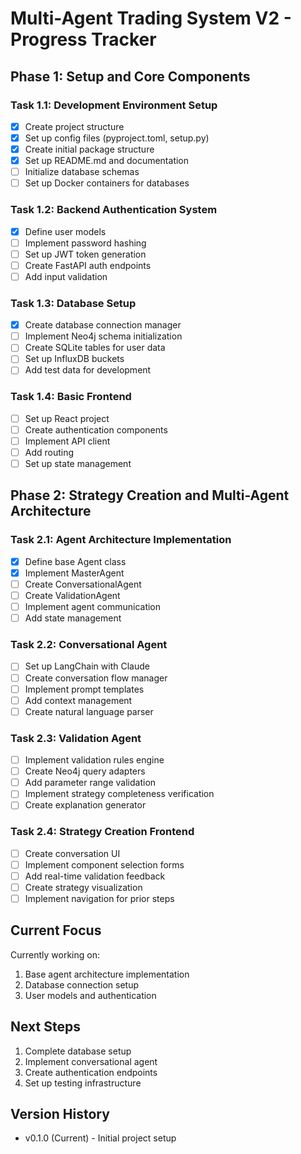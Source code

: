 # Multi-Agent Trading System V2 - Progress Tracker

## Phase 1: Setup and Core Components

### Task 1.1: Development Environment Setup
- [x] Create project structure
- [x] Set up config files (pyproject.toml, setup.py)
- [x] Create initial package structure
- [x] Set up README.md and documentation
- [ ] Initialize database schemas
- [ ] Set up Docker containers for databases

### Task 1.2: Backend Authentication System
- [x] Define user models
- [ ] Implement password hashing
- [ ] Set up JWT token generation
- [ ] Create FastAPI auth endpoints
- [ ] Add input validation

### Task 1.3: Database Setup
- [x] Create database connection manager
- [ ] Implement Neo4j schema initialization
- [ ] Create SQLite tables for user data
- [ ] Set up InfluxDB buckets
- [ ] Add test data for development

### Task 1.4: Basic Frontend
- [ ] Set up React project
- [ ] Create authentication components
- [ ] Implement API client
- [ ] Add routing
- [ ] Set up state management

## Phase 2: Strategy Creation and Multi-Agent Architecture

### Task 2.1: Agent Architecture Implementation
- [x] Define base Agent class
- [x] Implement MasterAgent
- [ ] Create ConversationalAgent
- [ ] Create ValidationAgent
- [ ] Implement agent communication
- [ ] Add state management

### Task 2.2: Conversational Agent
- [ ] Set up LangChain with Claude
- [ ] Create conversation flow manager
- [ ] Implement prompt templates
- [ ] Add context management
- [ ] Create natural language parser

### Task 2.3: Validation Agent
- [ ] Implement validation rules engine
- [ ] Create Neo4j query adapters
- [ ] Add parameter range validation
- [ ] Implement strategy completeness verification
- [ ] Create explanation generator

### Task 2.4: Strategy Creation Frontend
- [ ] Create conversation UI
- [ ] Implement component selection forms
- [ ] Add real-time validation feedback
- [ ] Create strategy visualization
- [ ] Implement navigation for prior steps

## Current Focus

Currently working on:
1. Base agent architecture implementation
2. Database connection setup
3. User models and authentication

## Next Steps

1. Complete database setup
2. Implement conversational agent
3. Create authentication endpoints
4. Set up testing infrastructure

## Version History

- v0.1.0 (Current) - Initial project setup